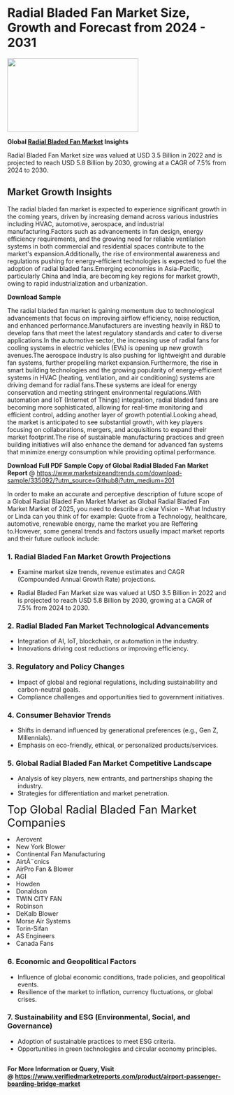 <H1>Radial Bladed Fan Market Size, Growth and Forecast from 2024 - 2031</H1><img class="aligncenter size-medium wp-image-584254" src="https://thirdeyenews.in/wp-content/uploads/2024/09/Global-Market-Research-300x168.jpeg" alt="" width="300" height="168" /><p><strong>Global&nbsp;<a href="https://www.marketsizeandtrends.com/download-sample/335092/?utm_source=Github8j?utm_medium=201">Radial Bladed Fan Market</a> Insights</strong></p><p>Radial Bladed Fan Market size was valued at USD 3.5 Billion in 2022 and is projected to reach USD 5.8 Billion by 2030, growing at a CAGR of 7.5% from 2024 to 2030.</p><p><h2>Market Growth Insights</h2> <p>The radial bladed fan market is expected to experience significant growth in the coming years, driven by increasing demand across various industries including HVAC, automotive, aerospace, and industrial manufacturing.Factors such as advancements in fan design, energy efficiency requirements, and the growing need for reliable ventilation systems in both commercial and residential spaces contribute to the market's expansion.Additionally, the rise of environmental awareness and regulations pushing for energy-efficient technologies is expected to fuel the adoption of radial bladed fans.Emerging economies in Asia-Pacific, particularly China and India, are becoming key regions for market growth, owing to rapid industrialization and urbanization.</p> <p><strong>Download Sample</strong></p> <p>The radial bladed fan market is gaining momentum due to technological advancements that focus on improving airflow efficiency, noise reduction, and enhanced performance.Manufacturers are investing heavily in R&D to develop fans that meet the latest regulatory standards and cater to diverse applications.In the automotive sector, the increasing use of radial fans for cooling systems in electric vehicles (EVs) is opening up new growth avenues.The aerospace industry is also pushing for lightweight and durable fan systems, further propelling market expansion.Furthermore, the rise in smart building technologies and the growing popularity of energy-efficient systems in HVAC (heating, ventilation, and air conditioning) systems are driving demand for radial fans.These systems are ideal for energy conservation and meeting stringent environmental regulations.With automation and IoT (Internet of Things) integration, radial bladed fans are becoming more sophisticated, allowing for real-time monitoring and efficient control, adding another layer of growth potential.Looking ahead, the market is anticipated to see substantial growth, with key players focusing on collaborations, mergers, and acquisitions to expand their market footprint.The rise of sustainable manufacturing practices and green building initiatives will also enhance the demand for advanced fan systems that minimize energy consumption while providing optimal performance.<p><span class=""><strong>Download Full PDF Sample Copy of Global Radial Bladed Fan Market Report</strong> @ <a href="https://www.marketsizeandtrends.com/download-sample/335092/?utm_source=Github8j?utm_medium=201" target="_blank">https://www.marketsizeandtrends.com/download-sample/335092/?utm_source=Github8j?utm_medium=201</a></span></p><p>In order to make an accurate and perceptive description of future scope of a Global&nbsp;Radial Bladed Fan Market Market as Global&nbsp;Radial Bladed Fan Market Market of 2025, you need to describe a clear Vision &ndash; What Industry or Linda can you think of for example: Quote from a Technology, healthcare, automotive, renewable energy, name the market you are Reffering to.However, some general trends and factors usually impact market reports and their future outlook include:</p><h3>1.&nbsp;<strong>Radial Bladed Fan Market Growth Projections</strong></h3><ul><li>Examine market size trends, revenue estimates and CAGR (Compounded Annual Growth Rate) projections.</li><li><p>Radial Bladed Fan Market size was valued at USD 3.5 Billion in 2022 and is projected to reach USD 5.8 Billion by 2030, growing at a CAGR of 7.5% from 2024 to 2030.</p></li></ul><h3>2.&nbsp;<strong>Radial Bladed Fan Market Technological Advancements</strong></h3><ul><li>Integration of AI, IoT, blockchain, or automation in the industry.</li><li>Innovations driving cost reductions or improving efficiency.</li></ul><h3>3.&nbsp;<strong>Regulatory and Policy Changes</strong></h3><ul><li>Impact of global and regional regulations, including sustainability and carbon-neutral goals.</li><li>Compliance challenges and opportunities tied to government initiatives.</li></ul><h3>4.&nbsp;<strong>Consumer Behavior Trends</strong></h3><ul><li>Shifts in demand influenced by generational preferences (e.g., Gen Z, Millennials).</li><li>Emphasis on eco-friendly, ethical, or personalized products/services.</li></ul><h3>5.&nbsp;<strong>Global Radial Bladed Fan Market Competitive Landscape</strong></h3><ul><li>Analysis of key players, new entrants, and partnerships shaping the industry.</li><li>Strategies for differentiation and market penetration.</li></ul><p data-pm-slice="1 1 []"><span style="color: inherit; font-family: inherit; font-size: 25px;">Top Global Radial Bladed Fan Market Companies</span></p><div class="" data-test-id=""><p><li>Aerovent</li><li> New York Blower</li><li> Continental Fan Manufacturing</li><li> AirtÃ¨cnics</li><li> AirPro Fan & Blower</li><li> AGI</li><li> Howden</li><li> Donaldson</li><li> TWIN CITY FAN</li><li> Robinson</li><li> DeKalb Blower</li><li> Morse Air Systems</li><li> Torin-Sifan</li><li> AS Engineers</li><li> Canada Fans</li></p></div><h3>6.&nbsp;<strong>Economic and Geopolitical Factors</strong></h3><ul><li>Influence of global economic conditions, trade policies, and geopolitical events.</li><li>Resilience of the market to inflation, currency fluctuations, or global crises.</li></ul><h3>7.&nbsp;<strong>Sustainability and ESG (Environmental, Social, and Governance)</strong></h3><ul><li>Adoption of sustainable practices to meet ESG criteria.</li><li>Opportunities in green technologies and circular economy principles.</li></ul><h2><strong style="font-size: 14px;">For More Information or Query, Visit @&nbsp;</strong><a style="background-color: #ffffff; font-size: 14px;" href="https://www.marketsizeandtrends.com/report/radial-bladed-fan-market/" target="_blank">https://www.verifiedmarketreports.com/product/airport-passenger-boarding-bridge-market</a></h2>